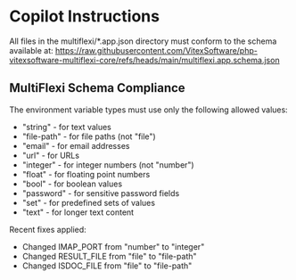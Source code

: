 # Copilot Instructions

All files in the multiflexi/*.app.json directory must conform to the schema available at: https://raw.githubusercontent.com/VitexSoftware/php-vitexsoftware-multiflexi-core/refs/heads/main/multiflexi.app.schema.json

## MultiFlexi Schema Compliance

The environment variable types must use only the following allowed values:
- "string" - for text values
- "file-path" - for file paths (not "file")
- "email" - for email addresses
- "url" - for URLs
- "integer" - for integer numbers (not "number")
- "float" - for floating point numbers
- "bool" - for boolean values
- "password" - for sensitive password fields
- "set" - for predefined sets of values
- "text" - for longer text content

Recent fixes applied:
- Changed IMAP_PORT from "number" to "integer"
- Changed RESULT_FILE from "file" to "file-path" 
- Changed ISDOC_FILE from "file" to "file-path"
